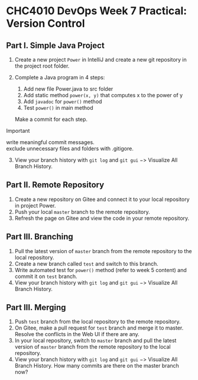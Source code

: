 # CHC4010 DevOps Week 7 Practical: Version Control  

## Part I. Simple Java Project  

1. Create a new project `Power` in IntelliJ and create a new git repository in the project root folder.  
2. Complete a Java program in 4 steps:  
	1. Add new file Power.java to src folder   
	2. Add static method `power(x, y)` that computes x to the power of y   
	3. Add `javadoc` for `power()` method   
	4. Test `power()` in main method  
	
	Make a commit for each step.   

> [!IMPORTANT]
> write meaningful commit messages.   
> exclude unnecessary files and folders with .gitigore.  

3. View your branch history with `git log` and `git gui` $- >$ Visualize All Branch History.  

## Part II. Remote Repository  

1. Create a new repository on Gitee and connect it to your local repository in project Power.  
2. Push your local `master` branch to the remote repository.  
3. Refresh the page on Gitee and view the code in your remote repository.  

## Part III. Branching  

1. Pull the latest version of `master` branch from the remote repository to the local repository.  
2. Create a new branch called `test` and switch to this branch.  
3. Write automated test for `power()` method (refer to week 5 content) and commit it on `test` branch.  
4. View your branch history with `git log` and `git gui` $- >$ Visualize All Branch History.  

## Part III. Merging  

1. Push `test` branch from the local repository to the remote repository.   
2. On Gitee, make a pull request for `test` branch and merge it to master. Resolve the conflicts in the Web UI if there are any.   
3. In your local repository, switch to `master` branch and pull the latest version of `master` branch from the remote repository to the local repository.   
4. View your branch history with `git log` and `git gui` $- >$ Visualize All Branch History. How many commits are there on the master branch now?  

